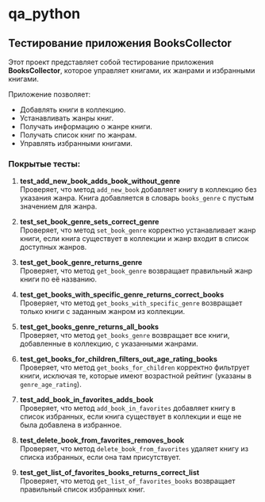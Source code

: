 # qa_python
## Тестирование приложения BooksCollector

Этот проект представляет собой тестирование приложения **BooksCollector**, которое управляет книгами, их жанрами и избранными книгами.

Приложение позволяет:
- Добавлять книги в коллекцию.
- Устанавливать жанры книг.
- Получать информацию о жанре книги.
- Получать список книг по жанрам.
- Управлять избранными книгами.

### Покрытые тесты:

1. **test_add_new_book_adds_book_without_genre**  
   Проверяет, что метод `add_new_book` добавляет книгу в коллекцию без указания жанра. Книга добавляется в словарь `books_genre` с пустым значением для жанра.

2. **test_set_book_genre_sets_correct_genre**  
   Проверяет, что метод `set_book_genre` корректно устанавливает жанр книги, если книга существует в коллекции и жанр входит в список доступных жанров.

3. **test_get_book_genre_returns_genre**  
   Проверяет, что метод `get_book_genre` возвращает правильный жанр книги по её названию.

4. **test_get_books_with_specific_genre_returns_correct_books**  
   Проверяет, что метод `get_books_with_specific_genre` возвращает только книги с заданным жанром из коллекции.

5. **test_get_books_genre_returns_all_books**  
   Проверяет, что метод `get_books_genre` возвращает все книги, добавленные в коллекцию, с указанными жанрами.

6. **test_get_books_for_children_filters_out_age_rating_books**  
   Проверяет, что метод `get_books_for_children` корректно фильтрует книги, исключая те, которые имеют возрастной рейтинг (указаны в `genre_age_rating`).

7. **test_add_book_in_favorites_adds_book**  
   Проверяет, что метод `add_book_in_favorites` добавляет книгу в список избранных, если книга существует в коллекции и еще не была добавлена в избранное.

8. **test_delete_book_from_favorites_removes_book**  
   Проверяет, что метод `delete_book_from_favorites` удаляет книгу из списка избранных, если она там присутствует.

9. **test_get_list_of_favorites_books_returns_correct_list**  
   Проверяет, что метод `get_list_of_favorites_books` возвращает правильный список избранных книг.



